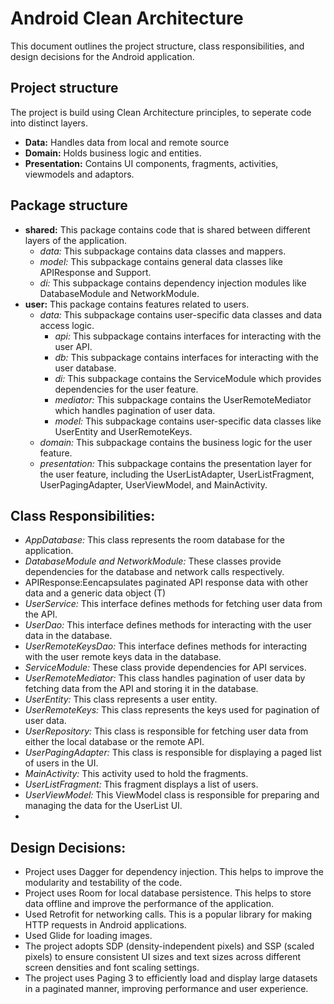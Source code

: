 
# Android Clean Architecture

This document outlines the project structure, class responsibilities, and design decisions for the Android application.

## Project structure
The project is build using Clean Architecture principles, to seperate code into distinct layers.
- **Data:** Handles data from local and remote source
- **Domain:** Holds business logic and entities.
- **Presentation:** Contains UI components, fragments, activities, viewmodels and adaptors.

## Package structure
- **shared:** This package contains code that is shared between different layers of the application.
    - *data:* This subpackage contains data classes and mappers.
    - *model:* This subpackage contains general data classes like APIResponse and Support.
    - *di:* This subpackage contains dependency injection modules like DatabaseModule and NetworkModule.
- **user:** This package contains features related to users.
    - *data:* This subpackage contains user-specific data classes and data access logic.
        - *api:* This subpackage contains interfaces for interacting with the user API.
        - *db:* This subpackage contains interfaces for interacting with the user database.
        - *di:* This subpackage contains the ServiceModule which provides dependencies for the user feature.
        - *mediator:* This subpackage contains the UserRemoteMediator which handles pagination of user data.
        - *model:* This subpackage contains user-specific data classes like UserEntity and UserRemoteKeys.
    - *domain:* This subpackage contains the business logic for the user feature.
    - *presentation:* This subpackage contains the presentation layer for the user feature, including the UserListAdapter, UserListFragment, UserPagingAdapter, UserViewModel, and MainActivity.

## Class Responsibilities:
- *AppDatabase:* This class represents the room database for the application.
- *DatabaseModule and NetworkModule:* These classes provide dependencies for the database and network calls respectively.
- APIResponse:Eencapsulates paginated API response data with other data and a generic data object (T)
- *UserService:* This interface defines methods for fetching user data from the API.
- *UserDao:* This interface defines methods for interacting with the user data in the database.
- *UserRemoteKeysDao:* This interface defines methods for interacting with the user remote keys data in the database.
- *ServiceModule:* These class provide dependencies for API services.
- *UserRemoteMediator:* This class handles pagination of user data by fetching data from the API and storing it in the database.
- *UserEntity:* This class represents a user entity.
- *UserRemoteKeys:* This class represents the keys used for pagination of user data.
- *UserRepository:* This class is responsible for fetching user data from either the local database or the remote API.
- *UserPagingAdapter:* This class is responsible for displaying a paged list of users in the UI.
- *MainActivity:* This activity used to hold the fragments.
- *UserListFragment:* This fragment displays a list of users.
- *UserViewModel:* This ViewModel class is responsible for preparing and managing the data for the UserList UI.
- 
## Design Decisions:
- Project uses Dagger for dependency injection. This helps to improve the modularity and testability of the code.
- Project uses Room for local database persistence. This helps to store data offline and improve the performance of the application.
- Used Retrofit for networking calls. This is a popular library for making HTTP requests in Android applications.
- Used Glide for loading images.
- The project adopts SDP (density-independent pixels) and SSP (scaled pixels) to ensure consistent UI sizes and text sizes across different screen densities and font scaling settings.
- The project uses Paging 3 to efficiently load and display large datasets in a paginated manner, improving performance and user experience.

